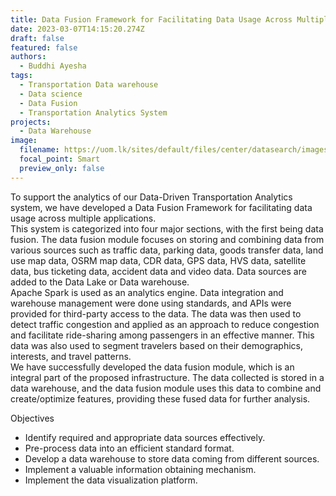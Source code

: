 ```yaml
---
title: Data Fusion Framework for Facilitating Data Usage Across Multiple Applications
date: 2023-03-07T14:15:20.274Z
draft: false
featured: false
authors:
  - Buddhi Ayesha
tags:
  - Transportation Data warehouse
  - Data science
  - Data Fusion
  - Transportation Analytics System
projects:
  - Data Warehouse
image:
  filename: https://uom.lk/sites/default/files/center/datasearch/images/High%20level%20architecture%20of%20the%20Framework%20and%20Fusion%20process.png
  focal_point: Smart
  preview_only: false
---
```

<!--StartFragment-->

To support the analytics of our Data-Driven Transportation Analytics system, we have developed a Data Fusion Framework for facilitating data usage across multiple applications.\
This system is categorized into four major sections, with the first being data fusion. The data fusion module focuses on storing and combining data from various sources such as traffic data, parking data, goods transfer data, land use map data, OSRM map data, CDR data, GPS data, HVS data, satellite data, bus ticketing data, accident data and video data. Data sources are added to the Data Lake or Data warehouse.\
Apache Spark is used as an analytics engine. Data integration and warehouse management were done using standards, and APIs were provided for third-party access to the data. The data was then used to detect traffic congestion and applied as an approach to reduce congestion and facilitate ride-sharing among passengers in an effective manner. This data was also used to segment travelers based on their demographics, interests, and travel patterns.\
We have successfully developed the data fusion module, which is an integral part of the proposed infrastructure. The data collected is stored in a data warehouse, and the data fusion module uses this data to combine and create/optimize features, providing these fused data for further analysis.

<!--EndFragment-->

<!--StartFragment-->

Objectives

* Identify required and appropriate data sources effectively.
* Pre-process data into an efficient standard format.
* Develop a data warehouse to store data coming from different sources.
* Implement a valuable information obtaining mechanism. 
* Implement the data visualization platform.

<!--EndFragment-->